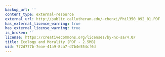 ```yaml
---
backup_url: ''
content_type: external-resource
external_url: http://public.callutheran.edu/~chenxi/Phil350_092_01.PDF
has_external_licence_warning: true
has_external_license_warning: true
is_broken: ''
license: https://creativecommons.org/licenses/by-nc-sa/4.0/
title: Ecology and Morality (PDF - 2.5MB)
uid: 772d777b-7eae-41a9-8ca7-d7b4e554cf6d
---
```

